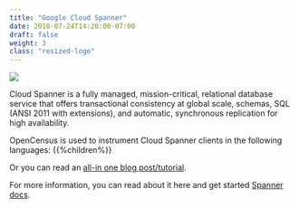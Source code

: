 ```yaml
---
title: "Google Cloud Spanner"
date: 2018-07-24T14:20:00-07:00
draft: false
weight: 3
class: "resized-logo"
---
```


![](/images/cloud_spanner.png)

Cloud Spanner is a fully managed, mission-critical, relational database service that offers transactional consistency at
global scale, schemas, SQL (ANSI 2011 with extensions), and automatic, synchronous replication for high availability.

OpenCensus is used to instrument Cloud Spanner clients in the following languages:
{{%children%}}

Or you can read an [all-in one blog post/tutorial](https://medium.com/@orijtech/cloud-spanner-instrumented-by-opencensus-and-exported-to-stackdriver-6ed61ed6ab4e).

For more information, you can read about it here and get started [Spanner docs](https://cloud.google.com/spanner/docs).
